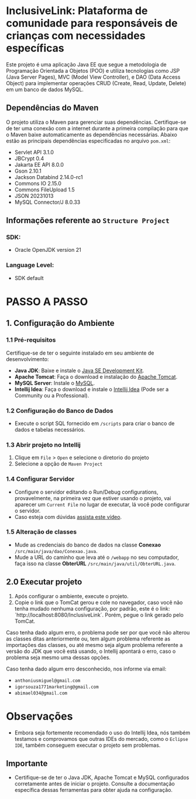 # InclusiveLink: Plataforma de comunidade para responsáveis de crianças com necessidades específicas

Este projeto é uma aplicação Java EE que segue a metodologia de Programação Orientada a Objetos (POO) e utiliza tecnologias como JSP (Java Server Pages), MVC (Model View Controller), e DAO (Data Access Object) para implementar operações CRUD (Create, Read, Update, Delete) em um banco de dados MySQL.

## Dependências do Maven

O projeto utiliza o Maven para gerenciar suas dependências. Certifique-se de ter uma conexão com a internet durante a primeira compilação para que o Maven baixe automaticamente as dependências necessárias. Abaixo estão as principais dependências especificadas no arquivo `pom.xml`:

- Servlet API 3.1.0
- JBCrypt 0.4
- Jakarta EE API 8.0.0
- Gson 2.10.1
- Jackson Databind 2.14.0-rc1
- Commons IO 2.15.0
- Commons FileUpload 1.5
- JSON 20231013
- MySQL Connector/J 8.0.33

## Informações referente ao `Structure Project`
### SDK:
- Oracle OpenJDK version 21
### Language Level:
- SDK default  

# PASSO A PASSO
## 1. Configuração do Ambiente

### 1.1 Pré-requisitos
Certifique-se de ter o seguinte instalado em seu ambiente de desenvolvimento:

- **Java JDK**: Baixe e instale o [Java SE Development Kit](https://www.oracle.com/br/java/technologies/downloads/).
- **Apache Tomcat**: Faça o download e instalação do [Apache Tomcat](https://tomcat.apache.org/).
- **MySQL Server**: Instale o [MySQL](https://www.mysql.com/downloads/).
- **Intellij Idea**: Faça o download e instale o [Intellij Idea](https://www.jetbrains.com/idea/download/) (Pode ser a Community ou a Professional).

### 1.2 Configuração do Banco de Dados
- Execute o script SQL fornecido em `/scripts` para criar o banco de dados e tabelas necessários.

### 1.3 Abrir projeto no Intellij
1. Clique em `File` > `Open` e selecione o diretorio do projeto
2. Selecione a opção de `Maven Project`

### 1.4 Configurar Servidor
- Configure o servidor editando o Run/Debug configurations, provavelmente, na primeira vez que estiver usando o projeto, vai aparecer um `Current File` no lugar de executar, lá você pode configurar o servidor.
- Caso esteja com dúvidas [assista este vídeo](https://www.youtube.com/watch?v=LKK4OKSfmDU).
### 1.5 Alteração de classes
- Mude as credenciais do banco de dados na classe **Conexao** `/src/main/java/dao/Conexao.java`. 
- Mude a URL do caminho que leva até o `/webapp` no seu computador, faça isso na classe **ObterURL** `/src/main/java/util/ObterURL.java`.
## 2.0 Executar projeto
1. Após configurar o ambiente, execute o projeto.
2. Copie o link que o TomCat gerou e cole no navegador, caso você não tenha mudado nenhuma configuração, por padrão, este é o link: ´http://localhost:8080/InclusiveLink´. Porém, pegue o link gerado pelo TomCat. 

Caso tenha dado algum erro, o problema pode ser por que você não alterou as classes ditas anteriormente ou, tem algum problema referente as importações das classes, ou até mesmo seja algum problema referente a versão do JDK que você está usando, o Intellij apontará o erro, caso o problema seja mesmo uma dessas opções.

Caso tenha dado algum erro desconhecido, nos informe via email: 
- `anthoniusmiguel@gmail.com`
- `igorsouza1771marketing@gmail.com`
- `abimael034@gmail.com`

# Observações
- Embora seja fortemente recomendado o uso do Intellij Idea, nós também testamos e comprovamos que outras IDEs do mercado, como o `Eclipse IDE`, também conseguem executar o projeto sem problemas.
## Importante
- Certifique-se de ter o Java JDK, Apache Tomcat e MySQL configurados corretamente antes de iniciar o projeto. Consulte a documentação específica dessas ferramentas para obter ajuda na configuração.
